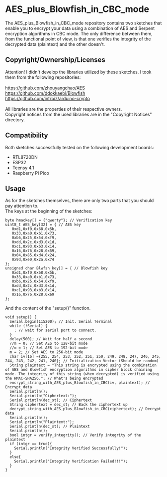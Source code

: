 # AES_plus_Blowfish_in_CBC_mode
The AES_plus_Blowfish_in_CBC_mode repository contains two sketches that enable you to encrypt your data using a combination of AES and Serpent encryption algorithms in CBC mode. The only difference between them, from the functional point of view, is that one verifies the integrity of the decrypted data (plaintext) and the other doesn't.

## Copyright/Ownership/Licenses

Attention! I didn't develop the libraries utilized by these sketches. I took them from the following repositories:
</br>
</br>
https://github.com/zhouyangchao/AES
</br>
https://github.com/ddokkaebi/Blowfish
</br>
https://github.com/intrbiz/arduino-crypto
</br>
</br>
All libraries are the properties of their respective owners.
</br>
Copyright notices from the used libraries are in the "Copyright Notices" directory.

## Compatibility

Both sketches successfully tested on the following development boards:
- RTL8720DN
- ESP32
- Teensy 4.1
- Raspberry Pi Pico


## Usage

As for the sketches themselves, there are only two parts that you should pay attention to.
</br>
The keys at the beginning of the sketches:
</br>

    byte hmackey[] = {"qwerty"}; // Verification key
    uint8_t AES_key[32] = { // AES key
       0xd1,0xf0,0x68,0x5b,
       0x33,0xa0,0xb1,0x73,
       0xb6,0x25,0x54,0xf9,
       0xdd,0x2c,0xd3,0x1d,
       0xc1,0x93,0xb3,0x14,
       0x16,0x76,0x28,0x59,
       0x04,0x85,0xd4,0x24,
       0x9d,0xe0,0x2a,0x74
    };
    unsigned char Blwfsh_key[] = { // Blowfish key
       0xd1,0xf0,0x68,0x5b,
       0x33,0xa0,0xb1,0x73,
       0xb6,0x25,0x54,0xf9,
       0xdd,0x2c,0xd3,0x1d,
       0xc1,0x93,0xb3,0x14,
       0x16,0x76,0x28,0x69
    };

And the content of the "setup()" function.

    void setup() {
      Serial.begin(115200); // Init. Serial Terminal
      while (!Serial) {
        ; // wait for serial port to connect.
      }
      delay(500); // Wait for half a second
      //m = 0; // Set AES to 128-bit mode
      //m = 1; // Set AES to 192-bit mode
      m = 2; // Set AES to 256-bit mode
      char iv[16] ={255, 254, 253, 252, 251, 250, 249, 248, 247, 246, 245, 244, 243, 242, 241, 240}; // Initialization Vector (Should be random)
      String plaintext = "This string is encrypted using the combination of AES and Blowfish encryption algorithms in cipher block chaining mode. The integrity of this string (when decrypted) is verified using the HMAC-SHA256."; // What's being encrypted
      encrypt_string_with_AES_plus_Blowfish_in_CBC(iv, plaintext); // Encrypt data
      Serial.println();
      Serial.println("Ciphertext:");
      Serial.println(dec_st); // Ciphertext
      String ciphertext = dec_st; // Back the ciphertext up
      decrypt_string_with_AES_plus_Blowfish_in_CBC(ciphertext); // Decrypt data
      Serial.println();
      Serial.println("Plaintext:");
      Serial.println(dec_st); // Plaintext
      Serial.println();
      bool intgr = verify_integrity(); // Verify integrity of the plaintext
      if (intgr == true){
        Serial.println("Integrity Verified Successfully!");
      }
      else{
        Serial.println("Integrity Verification Failed!!!");
      }
    }
